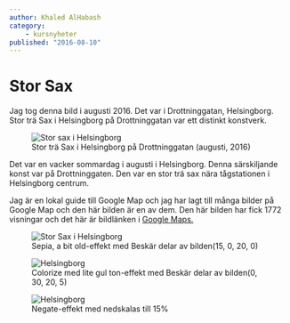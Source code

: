 ```yaml
---
author: Khaled AlHabash
category:
    - kursnyheter
published: "2016-08-10"
---
```

Stor Sax
=========================
Jag tog denna bild i augusti 2016. Det var i Drottninggatan, Helsingborg. Stor trä Sax i Helsingborg på Drottninggatan var ett distinkt konstverk.

<div>
<figure class="figure center">
<a><img src="image/blogg/sax.jpg?w=800" alt="Stor sax i Helsingborg "></a>
<figcaption>
Stor trä Sax i Helsingborg på Drottninggatan (augusti, 2016)
</figcaption>
</figure>
</div>

<!--more-->

Det var en vacker sommardag i augusti i Helsingborg. Denna särskiljande konst var på Drottninggaten. Den var en stor trä sax nära tågstationen i Helsingborg centrum.

Jag är en lokal guide till Google Map och jag har lagt till många bilder på Google Map och den här bilden är en av dem. Den här
bilden har fick 1772 visningar och det här är bildlänken i <a href="https://goo.gl/maps/JMXsuhLZf5o">Google Maps.</a>
<div>
<figure class="figure center">
<a><img src="image/blogg/sax.jpg?w=700&h=300&crop-to-fit&area=0,0,20,0&f=grayscale&f0=brightness,-10
&f1=contrast,-20&f2=colorize,120,60,0,0&sharpen" alt="Stor Sax i Helsingborg "></a>
<figcaption>
Sepia, a bit old-effekt med Beskär delar av bilden(15, 0, 20, 0)
</figcaption>
</figure>
</div>

<div>
<figure class="figure center">
<a><img src="image/blogg/sax.jpg?600&h=250&crop-to-fit&area=0,30,20,5&f=colorize,-60,0,-60,0" alt="Helsingborg "></a>
<figcaption>
Colorize med lite gul ton-effekt med Beskär delar av bilden(0, 30, 20, 5)
</figcaption>
</figure>
</div>

<div>
<figure class="figure center">
<a><img src="image/blogg/sax.jpg?&w=700&scale=15&f=negate" alt="Helsingborg "></a>
<figcaption>
Negate-effekt med nedskalas till 15%
</figcaption>
</figure>
</div>

